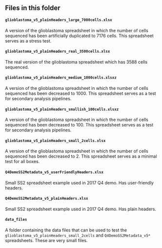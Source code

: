 ## Files in this folder

#### `glioblastoma_v5_plainHeaders_large_7000cells.xlsx`

A version of the glioblastoma spreadsheet in which the number of cells sequenced has been artificially duplicated to 7176 cells. This spreadsheet serves as a stress test. 

#### `glioblastoma_v5_plainHeaders_real_3500cells.xlsx`

The real version of the glioblastoma spreadsheet which has 3588 cells sequenced. 

#### `glioblastoma_v5_plainHeaders_medium_1000cells.xlsxz`

A version of the glioblastoma spreadsheet in which the number of cells sequenced has been decreased to 1000. This spreadsheet serves as a test for secondary analysis pipelines. 

#### `glioblastoma_v5_plainHeaders_smallish_100cells.xlsxz`

A version of the glioblastoma spreadsheet in which the number of cells sequenced has been decreased to 100. This spreadsheet serves as a test for secondary analysis pipelines. 

#### `glioblastoma_v5_plainHeaders_small_2cells.xlsx`

A version of the glioblastoma spreadsheet in which the number of cells sequenced has been decreased to 2. This spreadsheet serves as a minimal test for all boxes. 

#### `Q4DemoSS2Metadata_v5_userFriendlyHeaders.xlsx`

Small SS2 spreadsheet example used in 2017 Q4 demo. Has user-friendly headers.

#### `Q4DemoSS2Metadata_v5_plainHeaders.xlsx`

Small SS2 spreadsheet example used in 2017 Q4 demo. Has plain headers.

#### `data_files`

A folder containing the data files that can be used to test the `glioblastoma_v5_plainHeaders_small_2cells` and `Q4DemoSS2Metadata_v5*` spreadsheets. These are very small files.